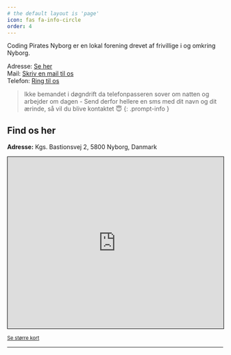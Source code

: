 ```yaml
---
# the default layout is 'page'
icon: fas fa-info-circle
order: 4
---
```


Coding Pirates Nyborg er en lokal forening drevet af frivillige i og omkring Nyborg.

Adresse: [Se her](https://www.openstreetmap.org/node/968299144) </br>
Mail: [Skriv en mail til os](mailto:mail@coding-pirates-nyborg.dk) </br>
Telefon: [Ring til os](callto:+4555604680) </br>
> Ikke bemandet i døgndrift da telefonpasseren sover om natten og arbejder om dagen - Send derfor hellere en sms med dit navn og dit ærinde, så vil du blive kontaktet :innocent:
{: .prompt-info }

## Find os her

**Adresse:** Kgs. Bastionsvej 2, 5800 Nyborg, Danmark

<iframe width="100%" height="400" frameborder="0" scrolling="no" marginheight="0" marginwidth="0" src="https://www.openstreetmap.org/export/embed.html?bbox=10.7839680%2C55.3093030%2C10.7879680%2C55.3133030&amp;layer=mapnik&amp;marker=55.3113030%2C10.7859680" style="border: 1px solid black"></iframe>

<small><a href="https://www.openstreetmap.org/?mlat=55.3113030&amp;mlon=10.7859680#map=18/55.3113030/10.7859680">Se større kort</a></small>

---
